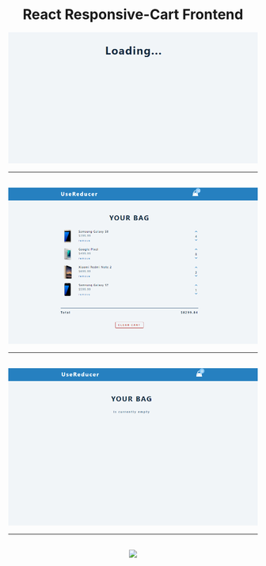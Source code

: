 <div align="center">
<h1>React Responsive-Cart Frontend</h1>
   <div align="center">
    <img src="preview1.png" width='700'/>
    <br/>
    <hr />
    <br />
    <img src="preview2.png" width='700'/>
    <br/>
    <hr />
    <br />
    <img src="preview3.png" width='700'/>
    <br/>
    <hr />
    <br />
    <img src="preview4.png" width='700'/>
  </div>
</div>